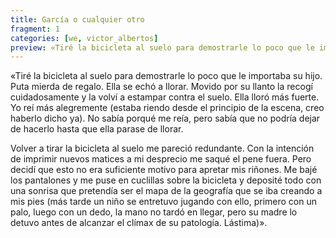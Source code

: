 ```yaml
---
title: García o cualquier otro
fragment: 1
categories: [we, victor_albertos]
preview: «Tiré la bicicleta al suelo para demostrarle lo poco que le importaba su hijo. Puta mierda de regalo. Ella se echó a llorar. Movido por su llanto la recogí cuidadosamente y la volví a estampar contra el suelo. Ella lloró más fuerte. Yo reí más alegremente (estaba riendo desde el principio de la escena, creo haberlo dicho ya). No sabía porqué me reía, pero sabía que no podría dejar de hacerlo hasta que ella parase de llorar [...]
---
```


«Tiré la bicicleta al suelo para demostrarle lo poco que le importaba su hijo. Puta mierda de regalo. Ella se echó a llorar. Movido por su llanto la recogí cuidadosamente y la volví a estampar contra el suelo. Ella lloró más fuerte. Yo reí más alegremente (estaba riendo desde el principio de la escena, creo haberlo dicho ya). No sabía porqué me reía, pero sabía que no podría dejar de hacerlo hasta que ella parase de llorar. 

Volver a tirar la bicicleta al suelo me pareció redundante. Con la intención de imprimir nuevos matices a mi desprecio me saqué el pene fuera. Pero decidí que esto no era suficiente motivo para apretar mis riñones. Me bajé los pantalones y me puse en cuclillas sobre la bicicleta y deposité todo con una sonrisa que pretendía ser el mapa de la geografía que se iba creando a mis pies (más tarde un niño se entretuvo jugando con ello, primero con un palo, luego con un dedo, la mano no tardó en llegar, pero su madre lo detuvo antes de alcanzar el clímax de su patología. Lástima)». 
